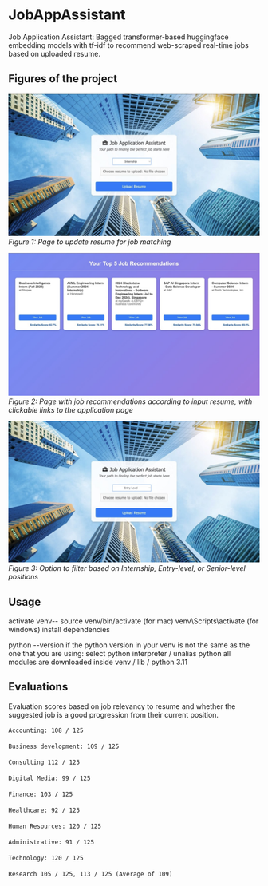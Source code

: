 # JobAppAssistant
Job Application Assistant: Bagged transformer-based huggingface embedding models with tf-idf to recommend web-scraped real-time jobs based on uploaded resume.

## Figures of the project
![Landing Page](assets/intern_filter.jpg)
*Figure 1: Page to update resume for job matching*

![Recommendation page](assets/recommendations.jpg)
*Figure 2: Page with job recommendations according to input resume, with clickable links to the application page*

![Filter](assets/entry_filter.jpg)
*Figure 3: Option to filter based on Internship, Entry-level, or Senior-level positions*

## Usage
activate venv--
source venv/bin/activate (for mac)
venv\Scripts\activate (for windows)
install dependencies

python --version
if the python version in your venv is not the same as the one that you are using: select python interpreter / unalias python
all modules are downloaded inside venv / lib / python 3.11

## Evaluations
Evaluation scores based on job relevancy to resume and whether the suggested job is a good progression from their current position.
    
    Accounting: 108 / 125

    Business development: 109 / 125

    Consulting 112 / 125

    Digital Media: 99 / 125

    Finance: 103 / 125

    Healthcare: 92 / 125

    Human Resources: 120 / 125

    Administrative: 91 / 125

    Technology: 120 / 125

    Research 105 / 125, 113 / 125 (Average of 109)
